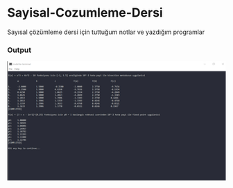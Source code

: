 # Sayisal-Cozumleme-Dersi
Sayısal çözümleme dersi için tuttuğum notlar ve yazdığım programlar

### Output

![Terminal Screen](terminal.png)
